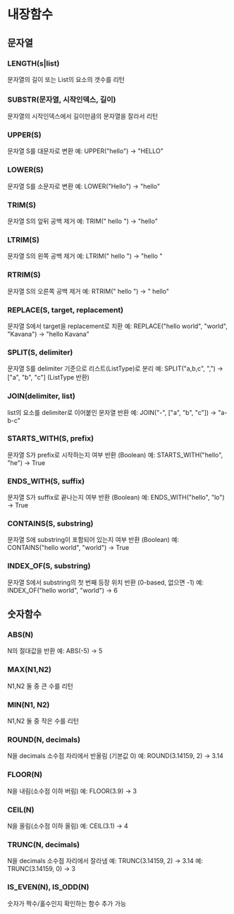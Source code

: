 # 내장함수

## 문자열

### LENGTH(s|list)

문자열의 길이 또는 List의 요소의 갯수를 리턴

### SUBSTR(문자열, 시작인덱스, 길이)

문자열의 시작인덱스에서 길이만큼의 문자열을 잘라서 리턴

### UPPER(S)

문자열 S를 대문자로 변환
예: UPPER("hello") → "HELLO"

### LOWER(S)

문자열 S를 소문자로 변환
예: LOWER("Hello") → "hello"

### TRIM(S)

문자열 S의 앞뒤 공백 제거
예: TRIM(" hello ") → "hello"

### LTRIM(S)

문자열 S의 왼쪽 공백 제거
예: LTRIM(" hello ") → "hello "

### RTRIM(S)

문자열 S의 오른쪽 공백 제거
예: RTRIM(" hello ") → " hello"

### REPLACE(S, target, replacement)

문자열 S에서 target을 replacement로 치환
예: REPLACE("hello world", "world", "Kavana") → "hello Kavana"

### SPLIT(S, delimiter)

문자열 S를 delimiter 기준으로 리스트(ListType)로 분리
예: SPLIT("a,b,c", ",") → ["a", "b", "c"] (ListType 반환)

### JOIN(delimiter, list)

list의 요소를 delimiter로 이어붙인 문자열 반환
예: JOIN("-", ["a", "b", "c"]) → "a-b-c"

### STARTS_WITH(S, prefix)

문자열 S가 prefix로 시작하는지 여부 반환 (Boolean)
예: STARTS_WITH("hello", "he") → True

### ENDS_WITH(S, suffix)

문자열 S가 suffix로 끝나는지 여부 반환 (Boolean)
예: ENDS_WITH("hello", "lo") → True

### CONTAINS(S, substring)

문자열 S에 substring이 포함되어 있는지 여부 반환 (Boolean)
예: CONTAINS("hello world", "world") → True

### INDEX_OF(S, substring)

문자열 S에서 substring의 첫 번째 등장 위치 반환 (0-based, 없으면 -1)
예: INDEX_OF("hello world", "world") → 6

## 숫자함수

### ABS(N)

N의 절대값을 반환
예: ABS(-5) → 5

### MAX(N1,N2)

N1,N2 둘 중 큰 수를 리턴

### MIN(N1, N2)

N1,N2 둘 중 작은 수를 리턴

### ROUND(N, decimals)

N을 decimals 소수점 자리에서 반올림 (기본값 0)
예: ROUND(3.14159, 2) → 3.14

### FLOOR(N)

N을 내림(소수점 이하 버림)
예: FLOOR(3.9) → 3

### CEIL(N)

N을 올림(소수점 이하 올림)
예: CEIL(3.1) → 4

### TRUNC(N, decimals)

N을 decimals 소수점 자리에서 잘라냄
예: TRUNC(3.14159, 2) → 3.14
예: TRUNC(3.14159, 0) → 3

### IS_EVEN(N), IS_ODD(N)

숫자가 짝수/홀수인지 확인하는 함수 추가 가능


